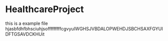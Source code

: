 # HealthcareProject
this is a example file
hjasbfdhfbhsciuhjsofffffffffcgvyuIWGHSJVBDALOPWEHDJSBCHSAXFGYUIDFTGSAVDCKHUit
